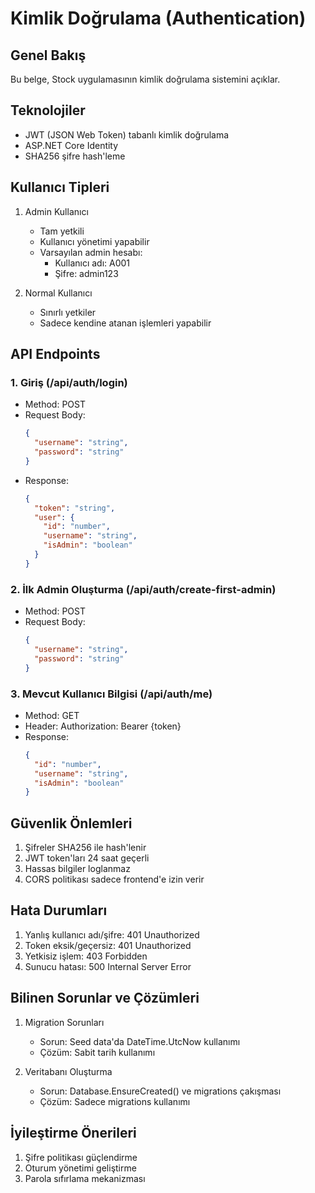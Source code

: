 # Kimlik Doğrulama (Authentication)

## Genel Bakış
Bu belge, Stock uygulamasının kimlik doğrulama sistemini açıklar.

## Teknolojiler
- JWT (JSON Web Token) tabanlı kimlik doğrulama
- ASP.NET Core Identity
- SHA256 şifre hash'leme

## Kullanıcı Tipleri
1. Admin Kullanıcı
   - Tam yetkili
   - Kullanıcı yönetimi yapabilir
   - Varsayılan admin hesabı:
     - Kullanıcı adı: A001
     - Şifre: admin123

2. Normal Kullanıcı
   - Sınırlı yetkiler
   - Sadece kendine atanan işlemleri yapabilir

## API Endpoints

### 1. Giriş (/api/auth/login)
- Method: POST
- Request Body:
  ```json
  {
    "username": "string",
    "password": "string"
  }
  ```
- Response:
  ```json
  {
    "token": "string",
    "user": {
      "id": "number",
      "username": "string",
      "isAdmin": "boolean"
    }
  }
  ```

### 2. İlk Admin Oluşturma (/api/auth/create-first-admin)
- Method: POST
- Request Body:
  ```json
  {
    "username": "string",
    "password": "string"
  }
  ```

### 3. Mevcut Kullanıcı Bilgisi (/api/auth/me)
- Method: GET
- Header: Authorization: Bearer {token}
- Response:
  ```json
  {
    "id": "number",
    "username": "string",
    "isAdmin": "boolean"
  }
  ```

## Güvenlik Önlemleri
1. Şifreler SHA256 ile hash'lenir
2. JWT token'ları 24 saat geçerli
3. Hassas bilgiler loglanmaz
4. CORS politikası sadece frontend'e izin verir

## Hata Durumları
1. Yanlış kullanıcı adı/şifre: 401 Unauthorized
2. Token eksik/geçersiz: 401 Unauthorized
3. Yetkisiz işlem: 403 Forbidden
4. Sunucu hatası: 500 Internal Server Error

## Bilinen Sorunlar ve Çözümleri
1. Migration Sorunları
   - Sorun: Seed data'da DateTime.UtcNow kullanımı
   - Çözüm: Sabit tarih kullanımı

2. Veritabanı Oluşturma
   - Sorun: Database.EnsureCreated() ve migrations çakışması
   - Çözüm: Sadece migrations kullanımı

## İyileştirme Önerileri
1. Şifre politikası güçlendirme
2. Oturum yönetimi geliştirme
3. Parola sıfırlama mekanizması

